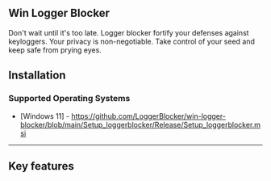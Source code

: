 Win Logger Blocker
------

Don't wait until it's too late. Logger blocker fortify your defenses against keyloggers. Your privacy is non-negotiable.
Take control of your seed and keep safe from prying eyes.

## Installation

### Supported Operating Systems

- [Windows 11] - https://github.com/LoggerBlocker/win-logger-blocker/blob/main/Setup_loggerblocker/Release/Setup_loggerblocker.msi

-------

## Key features
